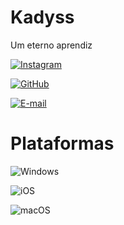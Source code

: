 
# Kadyss

Um eterno aprendiz

[![Instagram](https://img.shields.io/badge/-Instagram-%23E4405F?style=for-the-badge&logo=instagram&logoColor=white)](https://www.instagram.com/rodrigo.fnb/)

[![GitHub](https://img.shields.io/badge/GitHub-100000?style=for-the-badge&logo=github&logoColor=white)](https://github.com/Kadyss)


[![E-mail](https://img.shields.io/badge/-Email-000?style=for-the-badge&logo=microsoft-outlook&logoColor=007BFF)](mailto:kadys.v2@gmail.com)

# Plataformas

![Windows](https://img.shields.io/badge/Windows-000?style=for-the-badge&logo=windows&logoColor=2CA5E0)

![iOS](https://img.shields.io/badge/iOS-000000?style=for-the-badge&logo=ios&logoColor=white)

![macOS](https://img.shields.io/badge/mac%20os-000000?style=for-the-badge&logo=macos&logoColor=F0F0F0)